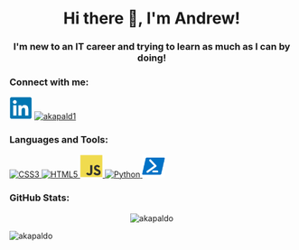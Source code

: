 <h1 align="center">Hi there 👋, I'm Andrew!</h1>
<h3 align="center">I'm new to an IT career and trying to learn as much as I can by doing!</h3>

<p align="left"> </p>
<h3 align="left">Connect with me:</h3>

<a href="https://linkedin.com/in/andrew-kapaldo" target="blank"><img src="https://github.com/AKapaldo/AKapaldo/blob/master/images/linkedin-original.svg" alt="akapaldo" height="40" width="40" /></a>
<a href="https://instagram.com/akapald1" target="blank"><img src="https://cdn.jsdelivr.net/npm/simple-icons@3.0.1/icons/instagram.svg" alt="akapald1" height="40" width="40" /></a>

<h3 align="left">Languages and Tools:</h3>
<p align="left"> <a href="https://www.w3schools.com/css/" target="_blank"> <img src="https://devicons.github.io/devicon/devicon.git/icons/css3/css3-original-wordmark.svg" alt="CSS3" width="40" height="40"/> </a> <a href="https://www.w3.org/html/" target="_blank"> <img src="https://devicons.github.io/devicon/devicon.git/icons/html5/html5-original-wordmark.svg" alt="HTML5" width="40" height="40"/> </a> <a href="https://developer.mozilla.org/en-US/docs/Web/JavaScript" target="_blank"> <img src="https://github.com/AKapaldo/AKapaldo/blob/master/images/javascript-original.svg" alt="JavaScript" width="40" height="40"/> </a><a href="https://www.python.org" target="_blank"> <img src="https://devicons.github.io/devicon/devicon.git/icons/python/python-original.svg" alt="Python" width="40" height="40"/> </a> <a href="https://docs.microsoft.com/en-us/powershell/" target="_blank"> <img src="https://github.com/AKapaldo/AKapaldo/blob/master/images/powershell-icon-17200.png" alt="PowerShell" width="40" height="40"/> </a></p>

<h3 align="left">GitHub Stats:</h3>
<p align="center"><img align="center" src="https://github-readme-stats.vercel.app/api?username=akapaldo&show_icons=true" alt="akapaldo" /></p>
<p align="left"> <img src="https://komarev.com/ghpvc/?username=akapaldo&label=Profile%20views&color=0e75b6&style=flat" alt="akapaldo" /> </p>
